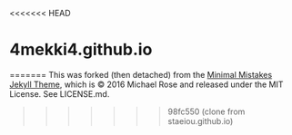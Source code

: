 <<<<<<< HEAD
# 4mekki4.github.io
=======
This was forked (then detached) from the [Minimal Mistakes Jekyll Theme](https://mmistakes.github.io/minimal-mistakes/), which is © 2016 Michael Rose and released under the MIT License. See LICENSE.md.
>>>>>>> 98fc550 (clone from staeiou.github.io)
